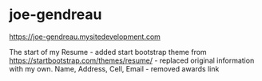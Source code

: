 # joe-gendreau

https://joe-gendreau.mysitedevelopment.com

The start of my Resume
 	- added start bootstrap theme from https://startbootstrap.com/themes/resume/
	- replaced original information with my own. Name, Address, Cell, Email
	- removed awards link